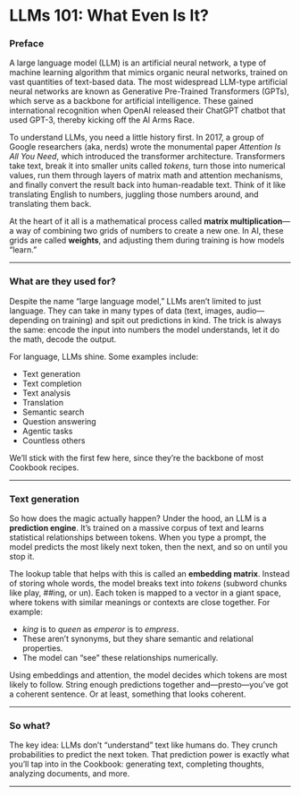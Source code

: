 # **LLMs 101: What Even Is It?**
### Preface

A large language model (LLM) is an artificial neural network, a type of machine learning algorithm that mimics organic neural networks, trained on vast quantities of text-based data. The most widespread LLM-type artificial neural networks are known as Generative Pre-Trained Transformers (GPTs), which serve as a backbone for artificial intelligence. These gained international recognition when OpenAI released their ChatGPT chatbot that used GPT-3, thereby kicking off the AI Arms Race.

To understand LLMs, you need a little history first. In 2017, a group of Google researchers (aka, nerds) wrote the monumental paper _Attention Is All You Need_, which introduced the transformer architecture. Transformers take text, break it into smaller units called _tokens_, turn those into numerical values, run them through layers of matrix math and attention mechanisms, and finally convert the result back into human-readable text. Think of it like translating English to numbers, juggling those numbers around, and translating them back.

At the heart of it all is a mathematical process called **matrix multiplication**—a way of combining two grids of numbers to create a new one. In AI, these grids are called **weights**, and adjusting them during training is how models “learn.”

---
### What are they used for?

Despite the name “large language model,” LLMs aren’t limited to just language. They can take in many types of data (text, images, audio—depending on training) and spit out predictions in kind. The trick is always the same: encode the input into numbers the model understands, let it do the math, decode the output.

For language, LLMs shine. Some examples include:
- Text generation
- Text completion
- Text analysis
- Translation
- Semantic search
- Question answering
- Agentic tasks
- Countless others

We’ll stick with the first few here, since they’re the backbone of most Cookbook recipes.

---
### **Text generation**

So how does the magic actually happen? Under the hood, an LLM is a **prediction engine**. It’s trained on a massive corpus of text and learns statistical relationships between tokens. When you type a prompt, the model predicts the most likely next token, then the next, and so on until you stop it.

The lookup table that helps with this is called an **embedding matrix**. Instead of storing whole words, the model breaks text into _tokens_ (subword chunks like play, ##ing, or un). Each token is mapped to a vector in a giant space, where tokens with similar meanings or contexts are close together. For example:

- _king_ is to _queen_ as _emperor_ is to _empress_.
- These aren’t synonyms, but they share semantic and relational properties.
- The model can “see” these relationships numerically.

Using embeddings and attention, the model decides which tokens are most likely to follow. String enough predictions together and—presto—you’ve got a coherent sentence. Or at least, something that looks coherent.

---
### **So what?**

The key idea: LLMs don’t “understand” text like humans do. They crunch probabilities to predict the next token. That prediction power is exactly what you’ll tap into in the Cookbook: generating text, completing thoughts, analyzing documents, and more.

---
